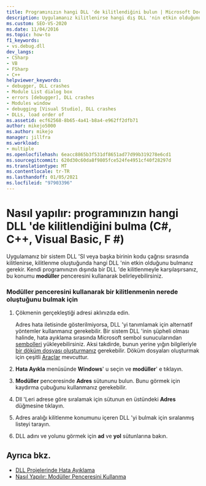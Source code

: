 ```yaml
---
title: Programınızın hangi DLL 'de kilitlendiğini bulun | Microsoft Docs
description: Uygulamanız kilitlenirse hangi dış DLL 'nin etkin olduğunu belirlemek için modüller penceresini kullanın. Bunu bir sistem DLL 'i veya başka birinin kodu için yapabilirsiniz.
ms.custom: SEO-VS-2020
ms.date: 11/04/2016
ms.topic: how-to
f1_keywords:
- vs.debug.dll
dev_langs:
- CSharp
- VB
- FSharp
- C++
helpviewer_keywords:
- debugger, DLL crashes
- Module List dialog box
- errors [debugger], DLL crashes
- Modules window
- debugging [Visual Studio], DLL crashes
- DLLs, load order of
ms.assetid: ecf62568-8b65-4a41-b8a4-e962ff2dfb71
author: mikejo5000
ms.author: mikejo
manager: jillfra
ms.workload:
- multiple
ms.openlocfilehash: 6eacc8865b3f531df8651ad77d99b319278e6cd1
ms.sourcegitcommit: 620d30c60da8f9805fce524fe4951cf40f28297d
ms.translationtype: MT
ms.contentlocale: tr-TR
ms.lasthandoff: 01/05/2021
ms.locfileid: "97903396"
---
```

# <a name="how-to-find-which-dll-your-program-crashed-in-c-c-visual-basic-f"></a>Nasıl yapılır: programınızın hangi DLL 'de kilitlendiğini bulma (C#, C++, Visual Basic, F #)

 Uygulamanız bir sistem DLL 'SI veya başka birinin kodu çağrısı sırasında kilitlenirse, kilitlenme oluştuğunda hangi DLL 'nin etkin olduğunu bulmanız gerekir. Kendi programınızın dışında bir DLL 'de kilitlenmeyle karşılaşırsanız, bu konumu **modüller** penceresini kullanarak belirleyebilirsiniz.

### <a name="to-find-where-a-crash-occurred-using-the-modules-window"></a>Modüller penceresini kullanarak bir kilitlenmenin nerede oluştuğunu bulmak için

1. Çökmenin gerçekleştiği adresi aklınızda edin.

    Adres hata iletisinde gösterilmiyorsa, DLL 'yi tanımlamak için alternatif yöntemler kullanmanız gerekebilir. Bir sistem DLL 'inin şüpheli olması halinde, hata ayıklama sırasında Microsoft sembol sunucularından [sembolleri](../debugger/specify-symbol-dot-pdb-and-source-files-in-the-visual-studio-debugger.md) yükleyebilirsiniz. Aksi takdirde, bunun yerine yığın bilgileriyle [bir döküm dosyası oluşturmanız](../debugger/using-dump-files.md) gerekebilir. Döküm dosyaları oluşturmak için çeşitli [Araçlar](https://blogs.msdn.microsoft.com/andrehal/2009/12/31/what-is-a-dump-and-how-do-i-create-one/) mevcuttur.

2. **Hata Ayıkla** menüsünde **Windows**' u seçin ve **modüller**' e tıklayın.

3. **Modüller** penceresinde **Adres** sütununu bulun. Bunu görmek için kaydırma çubuğunu kullanmanız gerekebilir.

4. Dll 'Leri adrese göre sıralamak için sütunun en üstündeki **Adres** düğmesine tıklayın.

5. Adres aralığı kilitlenme konumunu içeren DLL 'yi bulmak için sıralanmış listeyi tarayın.

6. DLL adını ve yolunu görmek için **ad** ve **yol** sütunlarına bakın.

## <a name="see-also"></a>Ayrıca bkz.
- [DLL Projelerinde Hata Ayıklama](../debugger/debugging-dll-projects.md)
- [Nasıl Yapılır: Modüller Penceresini Kullanma](../debugger/how-to-use-the-modules-window.md)